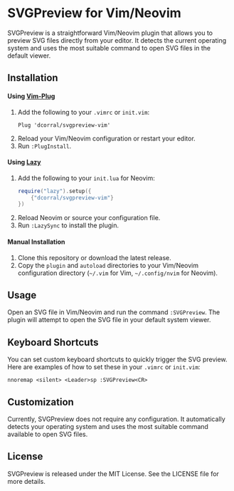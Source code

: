 # SVGPreview for Vim/Neovim

SVGPreview is a straightforward Vim/Neovim plugin that allows you to preview SVG files directly from your editor. It detects the current operating system and uses the most suitable command to open SVG files in the default viewer.

## Installation

#### Using [Vim-Plug](https://github.com/junegunn/vim-plug)

1. Add the following to your `.vimrc` or `init.vim`:
    ```vim
    Plug 'dcorral/svgpreview-vim'
    ```
2. Reload your Vim/Neovim configuration or restart your editor.
3. Run `:PlugInstall`.

#### Using [Lazy](https://github.com/folke/lazy.nvim)

1. Add the following to your `init.lua` for Neovim:
    ```lua
    require("lazy").setup({
        {"dcorral/svgpreview-vim"}
    })
    ```
2. Reload Neovim or source your configuration file.
3. Run `:LazySync` to install the plugin.

#### Manual Installation

1. Clone this repository or download the latest release.
2. Copy the `plugin` and `autoload` directories to your Vim/Neovim configuration directory (`~/.vim` for Vim, `~/.config/nvim` for Neovim).

## Usage

Open an SVG file in Vim/Neovim and run the command `:SVGPreview`. The plugin will attempt to open the SVG file in your default system viewer.

## Keyboard Shortcuts

You can set custom keyboard shortcuts to quickly trigger the SVG preview. Here are examples of how to set these in your `.vimrc` or `init.vim`:

```vim
nnoremap <silent> <Leader>sp :SVGPreview<CR>
```

## Customization

Currently, SVGPreview does not require any configuration. It automatically detects your operating system and uses the most suitable command available to open SVG files.

## License

SVGPreview is released under the MIT License. See the LICENSE file for more details.


